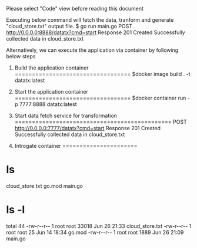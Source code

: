Please select "Code" view before reading this document

Executing below command will fetch the data, tranform and generate "cloud_store.txt" output file.
$ go run main.go
POST http://0.0.0.0:8888/datatx?cmd=start
Response 
201 Created
Successfully collected data in cloud_store.txt


Alternatively, we can execute the application via container by following below steps

1. Build the application container
==================================
$docker image build . -t datatx:latest

2. Start the application container
==================================
$docker container run -p 7777:8888 datatx:latest

3. Start data fetch service for transformation
==============================================
POST   http://0.0.0.0:7777/datatx?cmd=start
Response 
201 Created
Successfully collected data in cloud_store.txt

4. Introgate container 
======================
# ls
cloud_store.txt  go.mod  main.go
# ls -l
total 44
-rw-r--r-- 1 root root 33018 Jun 26 21:33 cloud_store.txt
-rw-r--r-- 1 root root    25 Jun 14 18:34 go.mod
-rw-r--r-- 1 root root  1889 Jun 26 21:09 main.go

